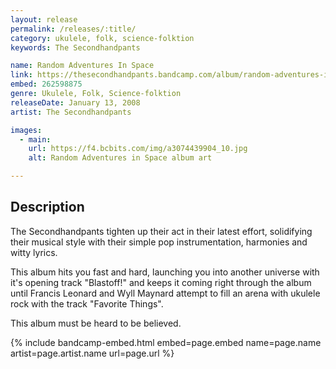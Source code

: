 ```yaml
---
layout: release
permalink: /releases/:title/
category: ukulele, folk, science-folktion
keywords: The Secondhandpants

name: Random Adventures In Space
link: https://thesecondhandpants.bandcamp.com/album/random-adventures-in-space
embed: 262598875
genre: Ukulele, Folk, Science-folktion
releaseDate: January 13, 2008
artist: The Secondhandpants

images:
  - main:
    url: https://f4.bcbits.com/img/a3074439904_10.jpg
    alt: Random Adventures in Space album art

---
```


## Description

The Secondhandpants tighten up their act in their latest effort, solidifying their musical style with their simple pop instrumentation, harmonies and witty lyrics.

This album hits you fast and hard, launching you into another universe with it's opening track "Blastoff!" and keeps it coming right through the album until Francis Leonard and Wyll Maynard attempt to fill an arena with ukulele rock with the track "Favorite Things".

This album must be heard to be believed.

{% include bandcamp-embed.html 
  embed=page.embed
  name=page.name
  artist=page.artist.name
  url=page.url
%}